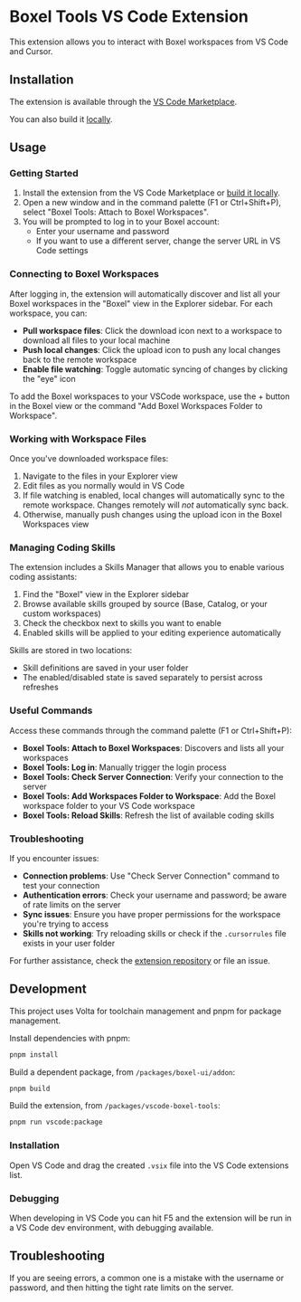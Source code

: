 # Boxel Tools VS Code Extension

This extension allows you to interact with Boxel workspaces from VS Code and Cursor.

## Installation

The extension is available through the [VS Code Marketplace](https://marketplace.visualstudio.com/items?itemName=cardstack.boxel-tools).

You can also build it [locally](#development).

## Usage

### Getting Started

1. Install the extension from the VS Code Marketplace or [build it locally](#development).
2. Open a new window and in the command palette (F1 or Ctrl+Shift+P), select "Boxel Tools: Attach to Boxel Workspaces".
3. You will be prompted to log in to your Boxel account:
   - Enter your username and password
   - If you want to use a different server, change the server URL in VS Code settings

### Connecting to Boxel Workspaces

After logging in, the extension will automatically discover and list all your Boxel workspaces in the "Boxel" view in the Explorer sidebar. For each workspace, you can:

- **Pull workspace files**: Click the download icon next to a workspace to download all files to your local machine
- **Push local changes**: Click the upload icon to push any local changes back to the remote workspace
- **Enable file watching**: Toggle automatic syncing of changes by clicking the "eye" icon

To add the Boxel workspaces to your VSCode workspace, use the + button in the Boxel view or the command "Add Boxel Workspaces Folder to Workspace".

### Working with Workspace Files

Once you've downloaded workspace files:

1. Navigate to the files in your Explorer view
2. Edit files as you normally would in VS Code
3. If file watching is enabled, local changes will automatically sync to the remote workspace. Changes remotely will *not* automatically sync back.
4. Otherwise, manually push changes using the upload icon in the Boxel Workspaces view

### Managing Coding Skills

The extension includes a Skills Manager that allows you to enable various coding assistants:

1. Find the "Boxel" view in the Explorer sidebar
2. Browse available skills grouped by source (Base, Catalog, or your custom workspaces)
3. Check the checkbox next to skills you want to enable
4. Enabled skills will be applied to your editing experience automatically

Skills are stored in two locations:
- Skill definitions are saved in your user folder
- The enabled/disabled state is saved separately to persist across refreshes

### Useful Commands

Access these commands through the command palette (F1 or Ctrl+Shift+P):

- **Boxel Tools: Attach to Boxel Workspaces**: Discovers and lists all your workspaces
- **Boxel Tools: Log in**: Manually trigger the login process
- **Boxel Tools: Check Server Connection**: Verify your connection to the server
- **Boxel Tools: Add Workspaces Folder to Workspace**: Add the Boxel workspace folder to your VS Code workspace
- **Boxel Tools: Reload Skills**: Refresh the list of available coding skills

### Troubleshooting

If you encounter issues:

- **Connection problems**: Use "Check Server Connection" command to test your connection
- **Authentication errors**: Check your username and password; be aware of rate limits on the server
- **Sync issues**: Ensure you have proper permissions for the workspace you're trying to access
- **Skills not working**: Try reloading skills or check if the `.cursorrules` file exists in your user folder

For further assistance, check the [extension repository](https://github.com/cardstack/boxel) or file an issue.

## Development

This project uses Volta for toolchain management and pnpm for package management.

Install dependencies with pnpm:

```bash
pnpm install
```

Build a dependent package, from `/packages/boxel-ui/addon`:

```bash
pnpm build
```

Build the extension, from `/packages/vscode-boxel-tools`:

```bash
pnpm run vscode:package
```

### Installation

Open VS Code and drag the created `.vsix` file into the VS Code extensions list.

### Debugging

When developing in VS Code you can hit F5 and the extension will be run in a VS Code dev environment, with debugging available.

## Troubleshooting

If you are seeing errors, a common one is a mistake with the username or password, and then hitting the tight rate limits on the server.
